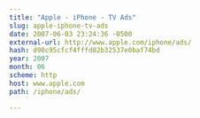 ```yaml
---
title: "Apple - iPhone - TV Ads"
slug: apple-iphone-tv-ads
date: 2007-06-03 23:24:36 -0500
external-url: http://www.apple.com/iphone/ads/
hash: d90c95cfcf4fffd02b32537e0baf74bd
year: 2007
month: 06
scheme: http
host: www.apple.com
path: /iphone/ads/

---
```



